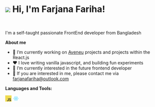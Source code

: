 # <img src="https://raw.githubusercontent.com/aemmadi/aemmadi/master/wave.gif" width="30px"> Hi, I'm Farjana Fariha!
<br />

I'm a self-taught passionate FrontEnd developer from Bangladesh

**About me**




- 🏃 I’m currently working on [Aveneu](https://github.com/orgs/intlify/projects/1) projects and projects within the React.js
- ❤️ I love writing vanilla javascript, and building fun experiments 
- 🌱 I’m currently interested in the future frontend developer
- 💬  If you are interested in me, please contact me via farjanafariha@outlook.com



**Languages and Tools:**  

<code><img height="20" src="https://raw.githubusercontent.com/github/explore/80688e429a7d4ef2fca1e82350fe8e3517d3494d/topics/javascript/javascript.png"></code>
<code><img height="20" src="https://raw.githubusercontent.com/github/explore/80688e429a7d4ef2fca1e82350fe8e3517d3494d/topics/react/react.png"></code>
   




